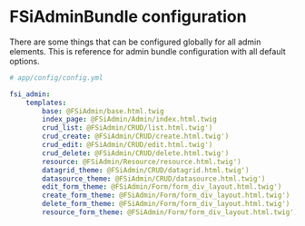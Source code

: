 # FSiAdminBundle configuration

There are some things that can be configured globally for all admin elements.
This is reference for admin bundle configuration with all default options.

```yml
# app/config/config.yml

fsi_admin:
    templates:
        base: @FSiAdmin/base.html.twig
        index_page: @FSiAdmin/Admin/index.html.twig
        crud_list: @FSiAdmin/CRUD/list.html.twig')
        crud_create: @FSiAdmin/CRUD/create.html.twig')
        crud_edit: @FSiAdmin/CRUD/edit.html.twig')
        crud_delete: @FSiAdmin/CRUD/delete.html.twig')
        resource: @FSiAdmin/Resource/resource.html.twig')
        datagrid_theme: @FSiAdmin/CRUD/datagrid.html.twig')
        datasource_theme: @FSiAdmin/CRUD/datasource.html.twig')
        edit_form_theme: @FSiAdmin/Form/form_div_layout.html.twig')
        create_form_theme: @FSiAdmin/Form/form_div_layout.html.twig')
        delete_form_theme: @FSiAdmin/Form/form_div_layout.html.twig')
        resource_form_theme: @FSiAdmin/Form/form_div_layout.html.twig')
```
